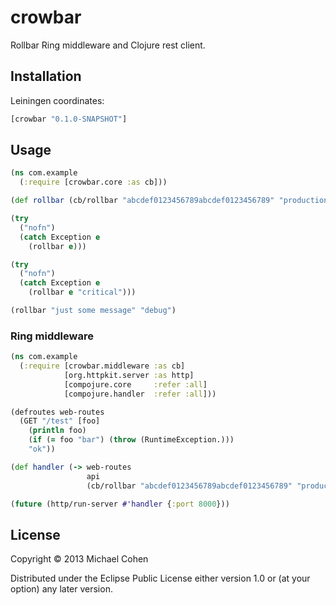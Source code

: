 # crowbar

Rollbar Ring middleware and Clojure rest client.

## Installation

Leiningen coordinates:
```clj
[crowbar "0.1.0-SNAPSHOT"]
```

## Usage

```clj
(ns com.example
  (:require [crowbar.core :as cb]))

(def rollbar (cb/rollbar "abcdef0123456789abcdef0123456789" "production"))

(try
  ("nofn")
  (catch Exception e
    (rollbar e)))

(try
  ("nofn")
  (catch Exception e
    (rollbar e "critical")))

(rollbar "just some message" "debug")
```

### Ring middleware

```clj
(ns com.example
  (:require [crowbar.middleware :as cb]
            [org.httpkit.server :as http]
            [compojure.core     :refer :all]
            [compojure.handler  :refer :all]))

(defroutes web-routes
  (GET "/test" [foo]
    (println foo)
    (if (= foo "bar") (throw (RuntimeException.)))
    "ok"))

(def handler (-> web-routes
                 api
                 (cb/rollbar "abcdef0123456789abcdef0123456789" "production")))

(future (http/run-server #'handler {:port 8000}))
```

## License

Copyright © 2013 Michael Cohen

Distributed under the Eclipse Public License either version 1.0 or (at
your option) any later version.
